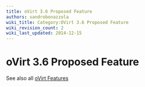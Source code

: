 ```yaml
---
title: oVirt 3.6 Proposed Feature
authors: sandrobonazzola
wiki_title: Category:OVirt 3.6 Proposed Feature
wiki_revision_count: 2
wiki_last_updated: 2014-12-15
---
```


# oVirt 3.6 Proposed Feature

See also all [oVirt Features](/develop/release-management/features/)
